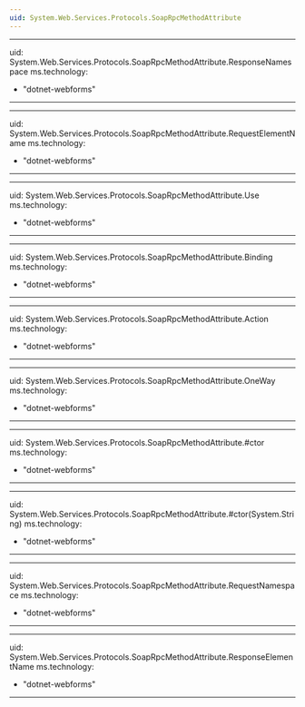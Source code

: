 ```yaml
---
uid: System.Web.Services.Protocols.SoapRpcMethodAttribute
---
```


---
uid: System.Web.Services.Protocols.SoapRpcMethodAttribute.ResponseNamespace
ms.technology: 
  - "dotnet-webforms"
---

---
uid: System.Web.Services.Protocols.SoapRpcMethodAttribute.RequestElementName
ms.technology: 
  - "dotnet-webforms"
---

---
uid: System.Web.Services.Protocols.SoapRpcMethodAttribute.Use
ms.technology: 
  - "dotnet-webforms"
---

---
uid: System.Web.Services.Protocols.SoapRpcMethodAttribute.Binding
ms.technology: 
  - "dotnet-webforms"
---

---
uid: System.Web.Services.Protocols.SoapRpcMethodAttribute.Action
ms.technology: 
  - "dotnet-webforms"
---

---
uid: System.Web.Services.Protocols.SoapRpcMethodAttribute.OneWay
ms.technology: 
  - "dotnet-webforms"
---

---
uid: System.Web.Services.Protocols.SoapRpcMethodAttribute.#ctor
ms.technology: 
  - "dotnet-webforms"
---

---
uid: System.Web.Services.Protocols.SoapRpcMethodAttribute.#ctor(System.String)
ms.technology: 
  - "dotnet-webforms"
---

---
uid: System.Web.Services.Protocols.SoapRpcMethodAttribute.RequestNamespace
ms.technology: 
  - "dotnet-webforms"
---

---
uid: System.Web.Services.Protocols.SoapRpcMethodAttribute.ResponseElementName
ms.technology: 
  - "dotnet-webforms"
---
